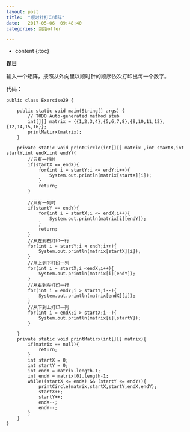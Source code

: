 ```yaml
---
layout: post
title:  "顺时针打印矩阵"
date:   2017-05-06  09:48:40
categories: 剑指offer

---
```


* content
{:toc}

**题目**

输入一个矩阵，按照从外向里以顺时针的顺序依次打印出每一个数字。

代码：


	public class Exercise29 {

		public static void main(String[] args) {
			// TODO Auto-generated method stub
			int[][] matrix = {{1,2,3,4},{5,6,7,8},{9,10,11,12},{12,14,15,16}};
			printMatirx(matrix);
		}
		
		private static void printCircle(int[][] matrix ,int startX,int startY,int endX,int endY){
			//只有一行时
			if(startX == endX){
				for(int i = startY;i <= endY;i++){
					System.out.println(matrix[startX][i]);
				}
				return;
			}
			
			//只有一列时
			if(startY == endY){
				for(int i = startX;i <= endX;i++){
					System.out.println(matrix[i][endY]);
				}
				return;
			}
			//从左到右打印一行
			for(int i = startY;i < endY;i++){
				System.out.println(matrix[startX][i]);
			}
			//从上到下打印一列
			for(int i = startX;i <endX;i++){
				System.out.println(matrix[i][endY]);
			}
			//从右到左打印一行
			for(int i = endY;i > startY;i--){
				System.out.println(matrix[endX][i]);
			}
			//从下到上打印一列
			for(int i = endX;i > startX;i--){
				System.out.println(matrix[i][startY]);
			}
			
		}
		private static void printMatirx(int[][] matrix){
			if(matrix == null){
				return;
			}
			int startX = 0;
			int startY = 0;
			int endX = matrix.length-1;
			int endY = matrix[0].length-1;
			while((startX <= endX) && (startY <= endY)){
				printCircle(matrix,startX,startY,endX,endY);
				startX++;
				startY++;
				endX--;
				endY--;
			}
		}
	}
